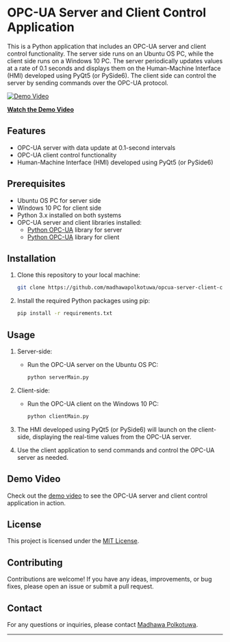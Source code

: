 # OPC-UA Server and Client Control Application

This is a Python application that includes an OPC-UA server and client control functionality. The server side runs on an Ubuntu OS PC, while the client side runs on a Windows 10 PC. The server periodically updates values at a rate of 0.1 seconds and displays them on the Human-Machine Interface (HMI) developed using PyQt5 (or PySide6). The client side can control the server by sending commands over the OPC-UA protocol.

[![Demo Video](https://img.youtube.com/vi/VIDEO_ID/maxresdefault.jpg)](https://youtu.be/_bI4E2RvG0o)

**[Watch the Demo Video]([https://youtu.be/_bI4E2RvG0o])**

## Features

- OPC-UA server with data update at 0.1-second intervals
- OPC-UA client control functionality
- Human-Machine Interface (HMI) developed using PyQt5 (or PySide6)

## Prerequisites

- Ubuntu OS PC for server side
- Windows 10 PC for client side
- Python 3.x installed on both systems
- OPC-UA server and client libraries installed:
    - [Python OPC-UA](https://github.com/FreeOpcUa/python-opcua) library for server
    - [Python OPC-UA](https://github.com/FreeOpcUa/python-opcua) library for client

## Installation

1. Clone this repository to your local machine:

   ```bash
   git clone https://github.com/madhawapolkotuwa/opcua-server-client-control.git
   ```

2. Install the required Python packages using pip:

   ```bash
   pip install -r requirements.txt
   ```

## Usage

1. Server-side:

   - Run the OPC-UA server on the Ubuntu OS PC:

     ```bash
     python serverMain.py
     ```

2. Client-side:

   - Run the OPC-UA client on the Windows 10 PC:

     ```bash
     python clientMain.py
     ```

3. The HMI developed using PyQt5 (or PySide6) will launch on the client-side, displaying the real-time values from the OPC-UA server.

4. Use the client application to send commands and control the OPC-UA server as needed.

## Demo Video

Check out the [demo video](https://youtu.be/_bI4E2RvG0o) to see the OPC-UA server and client control application in action.

## License

This project is licensed under the [MIT License](LICENSE).

## Contributing

Contributions are welcome! If you have any ideas, improvements, or bug fixes, please open an issue or submit a pull request.

## Contact

For any questions or inquiries, please contact [Madhawa Polkotuwa](mailto:your-madhawapolkotuwa@gmail.com).

---

